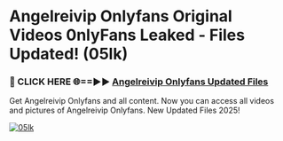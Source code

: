 # Angelreivip Onlyfans Original Videos 0nlyFans Leaked - Files Updated! (05lk)

<h3>🔴 CLICK HERE 🌐==►► <a href="https://tinyurl.com/2m67pmp6" rel="nofollow">Angelreivip Onlyfans Updated Files</a></h3>

Get Angelreivip Onlyfans and all content. Now you can access all videos and pictures of Angelreivip Onlyfans. New Updated Files 2025!

[![05lk](https://i.imgur.com/H4QAA4z.gif)](https://tinyurl.com/2m67pmp6)